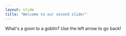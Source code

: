 ```yaml
---
layout: slide
title: "Welcome to our second slide!"
---
```

What's a goon to a goblin?
Use the left arrow to go back!
